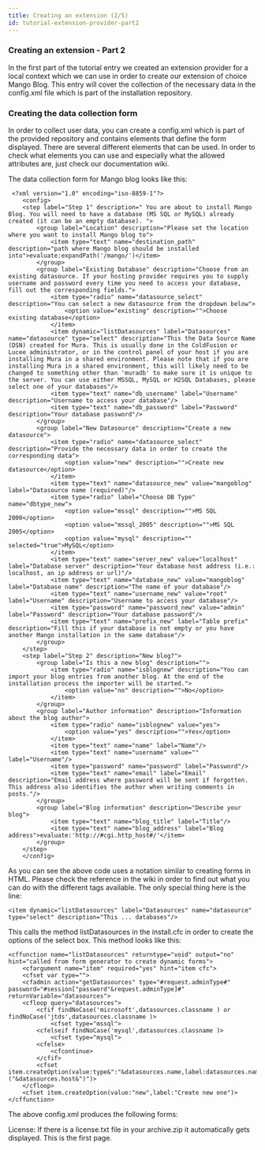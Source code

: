 ```yaml
---
title: Creating an extension (2/5)
id: tutorial-extension-provider-part2
---
```


### Creating an extension - Part 2 ###

In the first part of the tutorial entry we created an extension provider for a local context which we can use in order to create our extension of choice Mango Blog. This entry will cover the collection of the necessary data in the config.xml file which is part of the installation repository.

### Creating the data collection form ###

In order to collect user data, you can create a config.xml which is part of the provided repository and contains elements that define the form displayed. There are several different elements that can be used. In order to check what elements you can use and especially what the allowed attributes are, just check our documentation wiki.

The data collection form for Mango blog looks like this:

```lucee
 <?xml version="1.0" encoding="iso-8859-1"?>
    <config>
    <step label="Step 1" description=" You are about to install Mango Blog. You will need to have a database (MS SQL or MySQL) already created (it can be an empty database). ">
        <group label="Location" description="Please set the location where you want to install Mango blog to">
            <item type="text" name="destination_path" description="path where Mango blog should be installed into">evaluate:expandPath('/mango/')</item>
        </group>
        <group label="Existing Database" description="Choose from an existing datasource. If your hosting provider requires you to supply username and password every time you need to access your database, fill out the corresponding fields.">
            <item type="radio" name="datasource_select" description="You can select a new datasource from the dropdown below">
                <option value="existing" description="">Choose existing database</option>
            </item>
            <item dynamic="listDatasources" label="Datasources" name="datasource" type="select" description="This the Data Source Name (DSN) created for Mura. This is usually done in the ColdFusion or Lucee administrator, or in the control panel of your host if you are installing Mura in a shared environment. Please note that if you are installing Mura in a shared environment, this will likely need to be changed to something other than 'muradb' to make sure it is unique to the server. You can use either MSSQL, MySQL or H2SQL Databases, please select one of your databases"/>
            <item type="text" name="db_username" label="Username" description="Username to access your database"/>
            <item type="text" name="db_password" label="Password" description="Your database password"/>
        </group>
        <group label="New Datasource" description="Create a new datasource">
            <item type="radio" name="datasource_select" description="Provide the necessary data in order to create the corresponding data">
                <option value="new" description="">Create new datasource</option>
            </item>
            <item type="text" name="datasource_new" value="mangoblog" label="Datasource name (required)"/>
            <item type="radio" label="Choose DB Type" name="dbtype_new">
                <option value="mssql" description="">MS SQL 2000</option>
                <option value="mssql_2005" description="">MS SQL 2005</option>
                <option value="mysql" description="" selected="true">MySQL</option>
            </item>
            <item type="text" name="server_new" value="localhost" label="Database server" description="Your database host address (i.e.: localhost, an ip address or url)"/>
            <item type="text" name="database_new" value="mangoblog" label="Database name" description="The name of your database"/>
            <item type="text" name="username_new" value="root" label="Username" description="Username to access your database"/>
            <item type="password" name="password_new" value="admin" label="Password" description="Your database password"/>
            <item type="text" name="prefix_new" label="Table prefix" description="Fill this if your database is not empty or you have another Mango installation in the same database"/>
        </group>
    </step>
    <step label="Step 2" description="New blog?">
        <group label="Is this a new blog" description="">
            <item type="radio" name="isblognew" description="You can import your blog entries from another blog. At the end of the installation process the importer will be started.">
                <option value="no" description="">No</option>
            </item>
        </group>
        <group label="Author information" description="Information about the blog author">
            <item type="radio" name="isblognew" value="yes">
                <option value="yes" description="">Yes</option>
            </item>
            <item type="text" name="name" label="Name"/>
            <item type="text" name="username" value="" label="Username"/>
            <item type="password" name="password" label="Password"/>
            <item type="text" name="email" label="Email" description="Email address where password will be sent if forgotten. This address also identifies the author when writing comments in posts."/>
        </group>
        <group label="Blog information" description="Describe your blog">
            <item type="text" name="blog_title" label="Title"/>
            <item type="text" name="blog_address" label="Blog address">evaluate:'http://#cgi.http_host#/'</item>
        </group>
    </step>
    </config>
```

As you can see the above code uses a notation similar to creating forms in HTML. Please check the reference in the wiki in order to find out what you can do with the different tags available. The only special thing here is the line:

```lucee
<item dynamic="listDatasources" label="Datasources" name="datasource" type="select" description="This ... databases"/>
```

This calls the method listDatasources in the install.cfc in order to create the options of the select box. This method looks like this:

```lucee
<cffunction name="listDatasources" returntype="void" output="no" hint="called from form generator to create dynamic forms">
    <cfargument name="item" required="yes" hint="item cfc">
    <cfset var type="">
    <cfadmin action="getDatasources" type="#request.adminType#" password="#session["password"&request.adminType]#" returnVariable="datasources">
    <cfloop query="datasources">
        <cfif findNoCase('microsoft',datasources.classname ) or findNoCase('jtds',datasources.classname )>
            <cfset type="mssql">
        <cfelseif findNoCase('mysql',datasources.classname )>
            <cfset type="mysql">
        <cfelse>
            <cfcontinue>
        </cfif>
        <cfset item.createOption(value:type&":"&datasources.name,label:datasources.name&" ("&datasources.host&")")>
    </cfloop>
    <cfset item.createOption(value:"new",label:"Create new one")>
</cffunction>
```

The above config.xml produces the following forms:

License: If there is a license.txt file in your archive.zip it automatically gets displayed. This is the first page.
